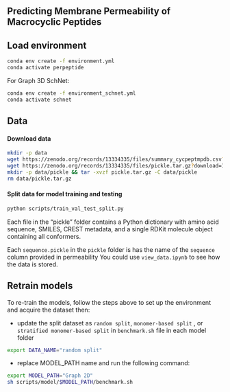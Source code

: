 ## Predicting Membrane Permeability of Macrocyclic Peptides

## Load environment 

```bash
conda env create -f environment.yml
conda activate perpeptide
```
For Graph 3D SchNet:
```bash
conda env create -f environment_schnet.yml
conda activate schnet
```
## Data
#### Download data

```bash
mkdir -p data
wget https://zenodo.org/records/13334335/files/summary_cycpeptmpdb.csv?download=1 -O data/permeability.csv
wget https://zenodo.org/records/13334335/files/pickle.tar.gz?download=1 -O data/pickle.tar.gz
mkdir -p data/pickle && tar -xvzf pickle.tar.gz -C data/pickle
rm data/pickle.tar.gz
```

#### Split data for model training and testing

```bash
python scripts/train_val_test_split.py
```

Each file in the “pickle” folder contains a Python dictionary with amino acid sequence, SMILES, CREST metadata, and a single RDKit molecule object containing all conformers.

Each `sequence.pickle` in the `pickle` folder is has the name of the `sequence` column provided in permeability
You could use `view_data.ipynb` to see how the data is stored.

## Retrain models 

To re-train the models, follow the steps above to set up the environment and acquire the dataset then:

- update the split dataset as ```random split```, ```monomer-based split``` , or ```stratified monomer-based split``` in ```benchmark.sh``` file in each model folder

```bash
export DATA_NAME="random split"
```
- replace MODEL_PATH name and run the following command:

```bash
export MODEL_PATH="Graph 2D"
sh scripts/model/$MODEL_PATH/benchmark.sh
```


